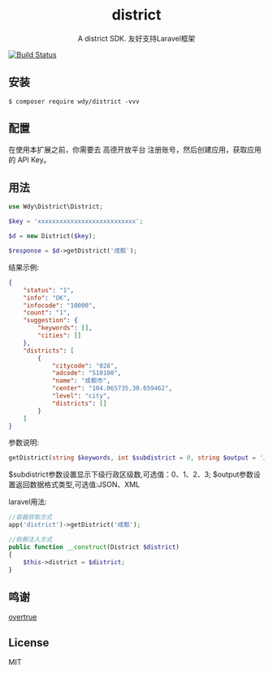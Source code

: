 <h1 align="center"> district </h1>

<p align="center"> A district SDK. 友好支持Laravel框架</p>

[![Build Status](https://travis-ci.org/First-wang/district.svg?branch=master)](https://travis-ci.org/First-wang/district)

## 安装

```shell
$ composer require wdy/district -vvv
```

## 配置

在使用本扩展之前，你需要去 高德开放平台 注册账号，然后创建应用，获取应用的 API Key。

## 用法

```php
use Wdy\District\District;

$key = 'xxxxxxxxxxxxxxxxxxxxxxxxxxx';

$d = new District($key);

$response = $d->getDistrict('成都');

```

结果示例:
```json
{
    "status": "1",
    "info": "OK",
    "infocode": "10000",
    "count": "1",
    "suggestion": {
        "keywords": [],
        "cities": []
    },
    "districts": [
        {
            "citycode": "028",
            "adcode": "510100",
            "name": "成都市",
            "center": "104.065735,30.659462",
            "level": "city",
            "districts": []
        }
    ]
}
```
参数说明:
```php
getDistrict(string $keywords, int $subdistrict = 0, string $output = 'JSON')
```
$subdistrict参数设置显示下级行政区级数,可选值：0、1、2、3;
$output参数设置返回数据格式类型,可选值:JSON、XML

laravel用法:

```php
//容器获取方式
app('district')->getDistrict('成都');

//依赖注入方式
public function __construct(District $district)
{
    $this->district = $district;
}
```

## 鸣谢

[overtrue](https://github.com/overtrue)

## License

MIT